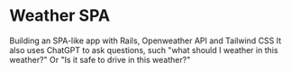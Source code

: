 # Weather SPA

Building an SPA-like app with Rails, Openweather API and Tailwind CSS
It also uses ChatGPT to ask questions, such "what should I weather in this weather?" Or "Is it safe to drive in this weather?"

